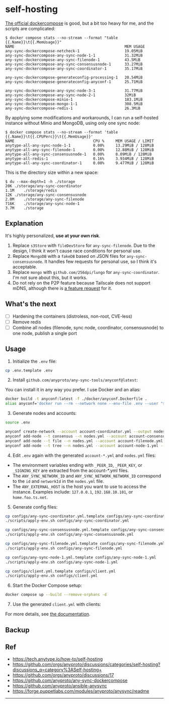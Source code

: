 # self-hosting

[The official dockercompose](https://github.com/anyproto/any-sync-dockercompose) is good, but a bit too heavy for me, and the scripts are complicated:

```
$ docker compose stats --no-stream --format "table {{.Name}}\t{{.MemUsage}}"
NAME                                                 MEM USAGE
any-sync-dockercompose-netcheck-1                    19.05MiB
any-sync-dockercompose-any-sync-node-1-1             31.32MiB
any-sync-dockercompose-any-sync-filenode-1           43.5MiB
any-sync-dockercompose-any-sync-consensusnode-1      33.27MiB
any-sync-dockercompose-any-sync-coordinator-1        35.17MiB

any-sync-dockercompose-generateconfig-processing-1   20.54MiB
any-sync-dockercompose-generateconfig-anyconf-1      25.71MiB

any-sync-dockercompose-any-sync-node-3-1             31.77MiB
any-sync-dockercompose-any-sync-node-2-1             32MiB
any-sync-dockercompose-minio-1                       183.1MiB
any-sync-dockercompose-mongo-1-1                     308.5MiB
any-sync-dockercompose-redis-1                       26.3MiB
```

By applying some modifications and workarounds, I can run a self-hosted instance without Minio and MongoDB, using only one sync node:

```
$ docker compose stats --no-stream --format 'table {{.Name}}\t{{.CPUPerc}}\t{{.MemUsage}}'
NAME                                   CPU %     MEM USAGE / LIMIT
anytype-all-any-sync-node-1-1          0.00%     13.29MiB / 128MiB
anytype-all-any-sync-filenode-1        0.00%     12.88MiB / 128MiB
anytype-all-any-sync-consensusnode-1   0.00%     8.09MiB / 128MiB
anytype-all-redis-1                    0.16%     3.934MiB / 128MiB
anytype-all-any-sync-coordinator-1     0.00%     9.477MiB / 128MiB
```

This is the directory size within a new space:

```
$ du --max-depth=1 -h ./storage
20K	./storage/any-sync-coordinator
1.1M	./storage/redis
12K	./storage/any-sync-consensusnode
2.0M	./storage/any-sync-filenode
716K	./storage/any-sync-node-1
3.7M	./storage
```

## Explanation

It's highly personalized, **use at your own risk**.

1. Replace `s3Store` with `fileDevStore` for `any-sync-filenode`. Due to the design, I think it won't cause race conditions for personal use.
2. Replace `MongoDB` with a `fakeDB` based on JSON files for `any-sync-consensusnode`. It handles few requests for personal use, so I think it's acceptable.
3. Replace `mongo` with `github.com/256dpi/lungo` for `any-sync-coordinator`. I'm not sure about this, but it works.
4. Do not rely on the P2P feature because Tailscale does not support mDNS, although there is [a feature request](https://github.com/anyproto/anytype-heart/issues/1341) for it.

## What's the next

- [ ] Hardening the containers (distroless, non-root, CVE-less)
- [ ] Remove redis
- [ ] Combine all nodes (filenode, sync node, coordinator, consensusnode) to one node, publish a single port

## Usage

1. Initialize the `.env` file:

```sh
cp .env.template .env
```

2. Install `github.com/anyproto/any-sync-tools/anyconf@latest`:

You can install it in any way you prefer. I use Docker and an alias:

```sh
docker build -t anyconf:latest -f ./docker/anyconf.Dockerfile .
alias anyconf='docker run --rm --network none --env-file .env --user "$(id -u):$(id -g)" -v "$(pwd)":/app -w /app anyconf:latest'
```

3. Generate nodes and accounts:

```sh
source .env

anyconf create-network --account account-coordinator.yml --output nodes.yml --address $ANY_SYNC_COORDINATOR_HOST:$ANY_SYNC_COORDINATOR_PORT
anyconf add-node --t consensus --n nodes.yml --account account-consensusnode.yml --address $ANY_SYNC_CONSENSUSNODE_HOST:$ANY_SYNC_CONSENSUSNODE_PORT
anyconf add-node --t file --n nodes.yml --account account-filenode.yml --address $ANY_SYNC_FILENODE_HOST:$ANY_SYNC_FILENODE_PORT
anyconf add-node --t tree --n nodes.yml --account account-node-1.yml --address $ANY_SYNC_NODE_1_HOST:$ANY_SYNC_NODE_1_PORT
```

4. Edit `.env` again with the generated `account-*.yml` and `nodes.yml` files:

- The environment variables ending with `_PEER_ID`, `_PEER_KEY`, or `_SIGNING_KEY` are extracted from the account-\*.yml files.
- The `ANY_SYNC_NETWORK_ID` and `ANY_SYNC_NETWORK_NETWORK_ID` correspond to the `id` and `networkId` in the `nodes.yml` file.
- The `ANY_EXTERNAL_HOST` is the host you want to use to access the instance. Examples include: `127.0.0.1`, `192.168.10.101`, or `home.foo.ts.net`.

5. Generate config files:

```sh
cp configs/any-sync-coordinator.yml.template configs/any-sync-coordinator.yml
./scripts/apply-env.sh configs/any-sync-coordinator.yml

cp configs/any-sync-consensusnode.yml.template configs/any-sync-consensusnode.yml
./scripts/apply-env.sh configs/any-sync-consensusnode.yml

cp configs/any-sync-filenode.yml.template configs/any-sync-filenode.yml
./scripts/apply-env.sh configs/any-sync-filenode.yml

cp configs/any-sync-node-1.yml.template configs/any-sync-node-1.yml
./scripts/apply-env.sh configs/any-sync-node-1.yml

cp configs/client.yml.template configs/client.yml
./scripts/apply-env.sh configs/client.yml
```

6. Start the Docker Compose setup:

```sh
docker compose up --build --remove-orphans -d
```

7. Use the generated `client.yml` with clients:

For more details, see [the documentation](https://doc.anytype.io/anytype-docs/data-and-security/self-hosting/self-hosted).

## Backup

## Ref

- https://tech.anytype.io/how-to/self-hosting
- https://github.com/orgs/anyproto/discussions/categories/self-hosting?discussions_q=category%3ASelf-hosting+
- https://github.com/orgs/anyproto/discussions/17
- https://github.com/anyproto/any-sync-dockercompose
- https://github.com/anyproto/ansible-anysync
- https://forge.puppetlabs.com/modules/anyproto/anysync/readme

---

[^1]: [Reduce s3 PUT/GET requests](https://github.com/anyproto/any-sync-filenode/issues/118)
